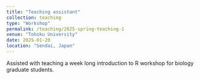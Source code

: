 ```yaml
---
title: "Teaching assistant"
collection: teaching
type: "Workshop"
permalink: /teaching/2025-spring-teaching-1
venue: "Tohoku University"
date: 2025-01-20
location: "Sendai, Japan"
---
```


Assisted with teaching a week long introduction to R workshop for biology graduate students. 


